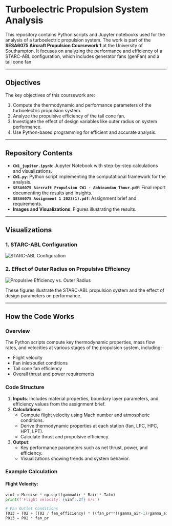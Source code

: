# Turboelectric Propulsion System Analysis

This repository contains Python scripts and Jupyter notebooks used for the analysis of a turboelectric propulsion system. The work is part of the **SESA6075 Aircraft Propulsion Coursework 1** at the University of Southampton. It focuses on analyzing the performance and efficiency of a STARC-ABL configuration, which includes generator fans (genFan) and a tail cone fan.

---

## Objectives

The key objectives of this coursework are:
1. Compute the thermodynamic and performance parameters of the turboelectric propulsion system.
2. Analyze the propulsive efficiency of the tail cone fan.
3. Investigate the effect of design variables like outer radius on system performance.
4. Use Python-based programming for efficient and accurate analysis.

---

## Repository Contents

- **`CW1_jupiter.ipynb`**: Jupyter Notebook with step-by-step calculations and visualizations.
- **`CW1.py`**: Python script implementing the computational framework for the analysis.
- **`SESA6075 Aircraft Propulsion CW1 - Abhinandan Thour.pdf`**: Final report documenting the results and insights.
- **`SESA6075 Assignment 1 2023(1).pdf`**: Assignment brief and requirements.
- **Images and Visualizations**: Figures illustrating the results.

---

## Visualizations

### 1. STARC-ABL Configuration
![STARC-ABL Configuration](Images/starc_abl_diagram.png)

### 2. Effect of Outer Radius on Propulsive Efficiency
![Propulsive Efficiency vs. Outer Radius](Images/prop_efficiency_vs_radius.png)

These figures illustrate the STARC-ABL propulsion system and the effect of design parameters on performance.

---

## How the Code Works

### Overview
The Python scripts compute key thermodynamic properties, mass flow rates, and velocities at various stages of the propulsion system, including:
- Flight velocity
- Fan inlet/outlet conditions
- Tail cone fan efficiency
- Overall thrust and power requirements

### Code Structure
1. **Inputs**: Includes material properties, boundary layer parameters, and efficiency values from the assignment brief.
2. **Calculations**:
   - Compute flight velocity using Mach number and atmospheric conditions.
   - Derive thermodynamic properties at each station (fan, LPC, HPC, HPT, LPT).
   - Calculate thrust and propulsive efficiency.
3. **Output**:
   - Key performance parameters such as net thrust, power, and efficiency.
   - Visualizations showing trends and system behavior.

### Example Calculation
#### Flight Velocity:
```python
vinf = Mcruise * np.sqrt(gammaAir * Rair * Tatm)
print(f'Flight velocity: {vinf:.2f} m/s')
```
```python
# Fan Outlet Conditions
T013 = T02 + (T02 / fan_efficiency) * ((fan_pr**((gamma_air-1)/gamma_air))-1)
P013 = P02 * fan_pr
```

